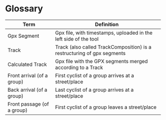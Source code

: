 # Glossary

| Term                       | Definition                                                              |
|----------------------------|-------------------------------------------------------------------------|
| Gpx Segment                | Gpx file, with timestamps, uploaded in the left side of the tool        |
| Track                      | Track (also called TrackComposition) is a restructuring of gpx segments |
| Calculated Track           | Gpx file with the GPX segments merged according to a Track              |
| Front arrival (of a group) | First cyclist of a group arrives at a street/place                      |
| Back arrival (of a group)  | Last cyclist of a group arrives at a street/place                       |
| Front passage (of a group) | First cyclist of a group leaves a street/place                          |
